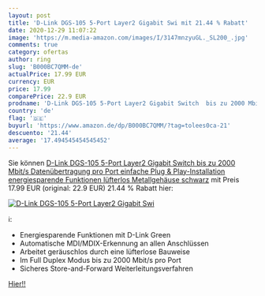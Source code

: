 ```yaml
---
layout: post
title: 'D-Link DGS-105 5-Port Layer2 Gigabit Swi mit 21.44 % Rabatt'
date: 2020-12-29 11:07:22
image: 'https://m.media-amazon.com/images/I/3147mnzyuGL._SL200_.jpg'
comments: true
category: ofertas
author: ring
slug: 'B000BC7QMM-de'
actualPrice: 17.99 EUR
currency: EUR
price: 17.99
comparePrice: 22.9 EUR
prodname: 'D-Link DGS-105 5-Port Layer2 Gigabit Switch  bis zu 2000 Mbit/s Datenübertragung pro Port  einfache Plug & Play-Installation  energiesparende Funktionen  lüfterlos  Metallgehäuse  schwarz'
country: 'de'
flag: '🇩🇪'
buyurl: 'https://www.amazon.de/dp/B000BC7QMM/?tag=tolees0ca-21'
descuento: '21.44'
average: '17.494545454545452'
---
```


Sie können [D-Link DGS-105 5-Port Layer2 Gigabit Switch  bis zu 2000 Mbit/s Datenübertragung pro Port  einfache Plug & Play-Installation  energiesparende Funktionen  lüfterlos  Metallgehäuse  schwarz](https://www.amazon.de/dp/B000BC7QMM/?tag=tolees0ca-21) mit Preis 17.99 EUR (original: 22.9 EUR) 21.44 % Rabatt hier:

[![D-Link DGS-105 5-Port Layer2 Gigabit Swi](https://m.media-amazon.com/images/I/3147mnzyuGL._SL200_.jpg)](https://www.amazon.de/dp/B000BC7QMM/?tag=tolees0ca-21)

ℹ️:

- Energiesparende Funktionen mit D-Link Green
- Automatische MDI/MDIX-Erkennung an allen Anschlüssen
- Arbeitet geräuschlos durch eine lüfterlose Bauweise
- Im Full Duplex Modus bis zu 2000 Mbit/s pro Port
- Sicheres Store-and-Forward Weiterleitungsverfahren

[Hier!!](https://www.amazon.de/dp/B000BC7QMM/?tag=tolees0ca-21)
